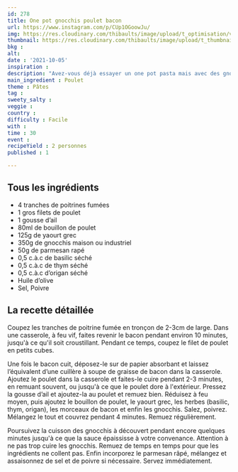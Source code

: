 ```yaml
---
id: 278
title: One pot gnocchis poulet bacon
url: https://www.instagram.com/p/CUp1OGoowJu/
img: https://res.cloudinary.com/thibaults/image/upload/t_optimisation/v1633451233/Recipes/20211005_gnocchis_poulet_bacon.jpg
thumbnail: https://res.cloudinary.com/thibaults/image/upload/t_thumbnail_josie/v1633451233/Recipes/20211005_gnocchis_poulet_bacon.jpg
bkg : 
alt: 
date : '2021-10-05'
inspiration : 
description: "Avez-vous déjà essayer un one pot pasta mais avec des gnocchis ? Essayez de toute urgence cette recette avec du poulet et du bacon."
main_ingredient : Poulet
theme : Pâtes
tag : 
sweety_salty : 
veggie : 
country : 
difficulty : Facile
with : 
time : 30
event : 
recipeYield : 2 personnes
published : 1

---
```


## Tous les ingrédients
 - 4 tranches de poitrines fumées
 - 1 gros filets de poulet
 - 1 gousse d’ail
 - 80ml de bouillon de poulet
 - 125g de yaourt grec
 - 350g de gnocchis maison ou industriel
 - 50g de parmesan rapé
 - 0,5 c.à.c de basilic séché
 - 0,5 c.à.c de thym séché
 - 0,5 c.à.c d’origan séché
 - Huile d’olive
 - Sel, Poivre

## La recette détaillée
Coupez les tranches de poitrine fumée en tronçon de 2-3cm de large. Dans une casserole, à feu vif, faites revenir le bacon pendant environ 10 minutes, jusqu'à ce qu'il soit croustillant. Pendant ce temps, coupez le filet de poulet en petits cubes.

Une fois le bacon cuit, déposez-le sur de papier absorbant et laissez l’équivalent d’une cuillère à soupe de graisse de bacon dans la casserole. Ajoutez le poulet dans la casserole et faites-le cuire pendant 2-3 minutes, en remuant souvent, ou jusqu'à ce que le poulet dore à l'extérieur. Pressez la gousse d’ail et ajoutez-la au poulet et remuez bien. Réduisez à feu moyen, puis ajoutez le bouillon de poulet, le yaourt grec, les herbes (basilic, thym, origan), les morceaux de bacon et enfin les gnocchis. Salez, poivrez. Mélangez le tout et couvrez pendant 4 minutes. Remuez régulièrement.

Poursuivez la cuisson des gnocchis à découvert pendant encore quelques minutes jusqu'à ce que la sauce épaississe à votre convenance. Attention à ne pas trop cuire les gnocchis. Remuez de temps en temps pour que les ingrédients ne collent pas. Enfin incorporez le parmesan râpé, mélangez et assaisonnez de sel et de poivre si nécessaire. Servez immédiatement.